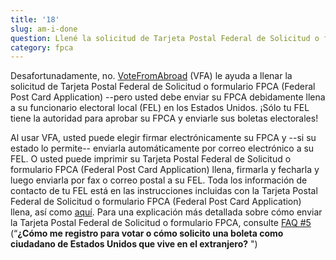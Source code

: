 ```yaml
---
title: '18'
slug: am-i-done
question: Llené la solicitud de Tarjeta Postal Federal de Solicitud o formulario FPCA (Federal Post Card Application) en votefromabroad.org, de tal forma que ya quedé registrado para votar ¿correcto?
category: fpca
---
```

Desafortunadamente, no. [VoteFromAbroad](/) (VFA) le ayuda a llenar la solicitud de Tarjeta Postal Federal de Solicitud o formulario FPCA (Federal Post Card Application) --pero usted debe enviar su FPCA debidamente llena a su funcionario electoral local (FEL) en los Estados Unidos. ¡Sólo tu FEL tiene la autoridad para aprobar su FPCA y enviarle sus boletas electorales!

Al usar VFA, usted puede elegir firmar electrónicamente su FPCA y --si su estado lo permite-- enviarla automáticamente por correo electrónico a su FEL. O usted puede imprimir su Tarjeta Postal Federal de Solicitud o formulario FPCA (Federal Post Card Application) llena, firmarla y fecharla y luego enviarla por fax o correo postal a su FEL. Toda los información de contacto de tu FEL está en las instrucciones incluidas con la Tarjeta Postal Federal de Solicitud o formulario FPCA (Federal Post Card Application) llena, así como [aquí](/states/). Para una explicación más detallada sobre cómo enviar la Tarjeta Postal Federal de Solicitud o formulario FPCA, consulte [FAQ #5](/faqs/5) (“**¿Cómo me registro para votar o cómo solicito una boleta como ciudadano de Estados Unidos que vive en el extranjero?** ")
